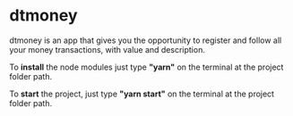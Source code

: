 # dtmoney

dtmoney is an app that gives you the opportunity to register and follow all your money transactions, with value and description.

To **install** the node modules just type **"yarn"** on the terminal at the project folder path.

To **start** the project, just type **"yarn start"** on the terminal at the project folder path.
